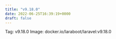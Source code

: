 ```yaml
---
title: "v9.18.0"
date: 2022-06-25T16:39:19+0000
draft: false
---
```


Tag: v9.18.0
Image: docker.io/laraboot/laravel:v9.18.0

